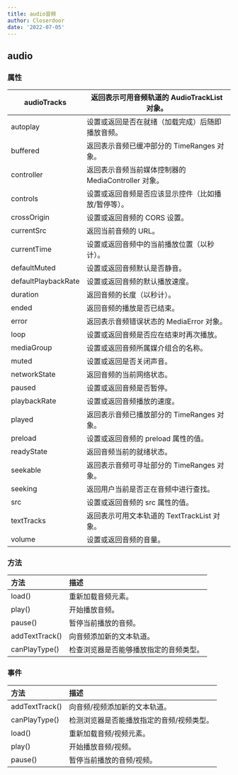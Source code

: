 ```yaml
---
title: audio音频
author: Closerdoor
date: '2022-07-05'
---
```


## audio

### 属性
| audioTracks         | 返回表示可用音频轨道的 AudioTrackList 对象。        |
| ------------------- | --------------------------------------------------- |
| autoplay            | 设置或返回是否在就绪（加载完成）后随即播放音频。    |
| buffered            | 返回表示音频已缓冲部分的 TimeRanges 对象。          |
| controller          | 返回表示音频当前媒体控制器的 MediaController 对象。 |
| controls            | 设置或返回音频是否应该显示控件（比如播放/暂停等）。 |
| crossOrigin         | 设置或返回音频的 CORS 设置。                        |
| currentSrc          | 返回当前音频的 URL。                                |
| currentTime         | 设置或返回音频中的当前播放位置（以秒计）。          |
| defaultMuted        | 设置或返回音频默认是否静音。                        |
| defaultPlaybackRate | 设置或返回音频的默认播放速度。                      |
| duration            | 返回音频的长度（以秒计）。                          |
| ended               | 返回音频的播放是否已结束。                          |
| error               | 返回表示音频错误状态的 MediaError 对象。            |
| loop                | 设置或返回音频是否应在结束时再次播放。              |
| mediaGroup          | 设置或返回音频所属媒介组合的名称。                  |
| muted               | 设置或返回是否关闭声音。                            |
| networkState        | 返回音频的当前网络状态。                            |
| paused              | 设置或返回音频是否暂停。                            |
| playbackRate        | 设置或返回音频播放的速度。                          |
| played              | 返回表示音频已播放部分的 TimeRanges 对象。          |
| preload             | 设置或返回音频的 preload 属性的值。                 |
| readyState          | 返回音频当前的就绪状态。                            |
| seekable            | 返回表示音频可寻址部分的 TimeRanges 对象。          |
| seeking             | 返回用户当前是否正在音频中进行查找。                |
| src                 | 设置或返回音频的 src 属性的值。                     |
| textTracks          | 返回表示可用文本轨道的 TextTrackList 对象。         |
| volume              | 设置或返回音频的音量。                              |
### 方法
| 方法           | 描述                                   |
| :------------- | :------------------------------------- |
| load()         | 重新加载音频元素。                     |
| play()         | 开始播放音频。                         |
| pause()        | 暂停当前播放的音频。                   |
| addTextTrack() | 向音频添加新的文本轨道。               |
| canPlayType()  | 检查浏览器是否能够播放指定的音频类型。 |
### 事件
| 方法           | 描述                                      |
| :------------- | :---------------------------------------- |
| addTextTrack() | 向音频/视频添加新的文本轨道。             |
| canPlayType()  | 检测浏览器是否能播放指定的音频/视频类型。 |
| load()         | 重新加载音频/视频元素。                   |
| play()         | 开始播放音频/视频。                       |
| pause()        | 暂停当前播放的音频/视频。                 |